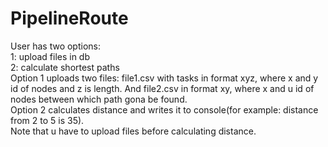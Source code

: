 # PipelineRoute
User has two options:  
1: upload files in db  
2: calculate shortest paths  
Option 1 uploads two files: file1.csv with tasks in format xyz,  where x and y id of nodes and z is length. And file2.csv in format xy, where x and u id of nodes between which path gona be found.  
Option 2 calculates distance and writes it to console(for example: distance from 2 to 5 is 35).  
Note that u have to upload files before calculating distance.  
